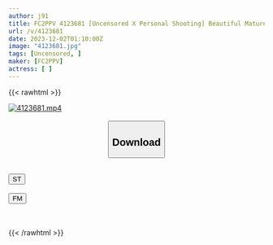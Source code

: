 ```yaml
---
author: j91
title: FC2PPV 4123681 [Uncensored X Personal Shooting] Beautiful Mature Woman Next Door, Super Bold! Completely Naked 3P Outdoors! A Greedy Married Woman Who Sucks A Cock While Being Penetrated Under The Blue Sky Is Creampied Again In An Open Affair
url: /v/4123681
date: 2023-12-02T01:10:00Z
image: "4123681.jpg"
tags: [Uncensored, ]
maker: [FC2PPV]
actress: [ ]
---
```



{{< rawhtml >}}

<div class="video" data-videoid="xqkjPdmJwrIww0">
    <a href="javascript:;">
        <img src="/v/4123681/4123681.jpg" width="WIDTH" height="HEIGHT" alt="4123681.mp4" loading="lazy">
    </a>
</div>

<script type="text/javascript" src="https://j91.asia/asset/on-demand-st.js"></script>

<br>
  <link rel="stylesheet" href="https://j91.asia/asset/bs5.css">
  
  <center>
  <button class="btn btn-primary" type="button" data-bs-toggle="collapse" data-bs-target=".multi-collapse" aria-expanded="false" aria-controls="multiCollapseExample1 multiCollapseExample2"><h2>Download</h2></button></center>
</p>
<div class="row">
  <div class="col">
    <div class="collapse multi-collapse" id="multiCollapseExample1">
      <div class="card card-body">
	      	      <br>
<div class="buttons">  
<a href="https://streamtape.to/v/xqkjPdmJwrIww0" target="_blank"><button class="btn-hover color-3"><i class="fa fa-download"></i> ST</button></a></div>
    </div>
  </div>
</div>
  <div class="col">
    <div class="collapse multi-collapse" id="multiCollapseExample2">
      <div class="card card-body">
	      <br>
<div class="buttons">
    <a href="https://filemoon.sx/d/o776u6bokcch" target="_blank"><button class="btn-hover color-8"><i class="fa fa-download"></i> FM</button></a></div>
<br><br>
      </div>
    </div>
  </div>
</div>

{{< /rawhtml >}}